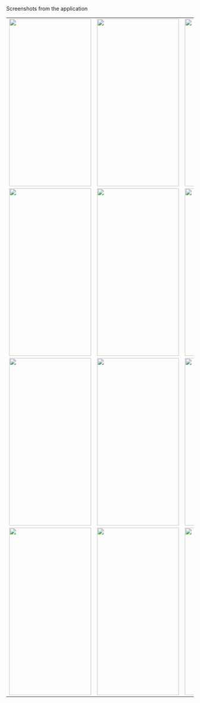 Screenshots from the application 
  
<table>
  <tr>
    <td><img src="https://user-images.githubusercontent.com/76439620/126821972-21817680-0feb-4a6f-81b5-1878a84a0935.jpg" width=220 height=450></td>
    <td><img src="https://user-images.githubusercontent.com/76439620/126822108-6d4271fb-c5df-47ee-b63f-19263224d2ff.jpg" width=220 height=450></td>
    <td><img src="https://user-images.githubusercontent.com/76439620/126823199-1bd03d33-bca0-454e-8d80-2015a9674250.jpg" width=220 height=450></td>
    <td><img src="https://user-images.githubusercontent.com/76439620/126823321-fe5264ee-f22d-402e-9c89-80c4026fc194.jpg" width=220 height=450></td>
  </tr>
  
  <tr>
    <td><img src="https://user-images.githubusercontent.com/76439620/126823460-3842e0ad-b2c1-4cb8-9514-efdf3fe60be1.jpg" width=220 height=450></td>
    <td><img src="https://user-images.githubusercontent.com/76439620/126823534-12760ae9-d2fd-4fdf-aacb-1f92aa931f60.jpg" width=220 height=450></td>
    <td><img src="https://user-images.githubusercontent.com/76439620/126823557-75cecc61-5888-4972-b9e5-62a488597681.jpg" width=220 height=450></td>
    <td><img src="https://user-images.githubusercontent.com/76439620/126823572-371404d9-6581-475e-a1c2-9bcbd5fa1c87.jpg" width=220 height=450></td>
  </tr>
  
  <tr>
    <td><img src="https://user-images.githubusercontent.com/76439620/126823591-468b892f-e794-4be5-8bc6-f98918d675e7.jpg" width=220 height=450></td>
    <td><img src="https://user-images.githubusercontent.com/76439620/126823612-2087266e-8279-4a70-a463-2c95c67dcb72.jpg" width=220 height=450></td>
    <td><img src="https://user-images.githubusercontent.com/76439620/126823645-6543ccef-56dc-423b-92c1-d94e02c0bf72.jpg" width=220 height=450></td>
    <td><img src="https://user-images.githubusercontent.com/76439620/126823691-b32c66b7-d7a6-4a01-b0ed-d431b8351e8a.jpg" width=220 height=450></td>
  </tr>
  
  <tr>
    <td><img src="https://user-images.githubusercontent.com/76439620/126823704-1e5797fd-f621-4b9a-9916-ee4a8f99abe2.jpg" width=220 height=450></td>
    <td><img src="https://user-images.githubusercontent.com/76439620/126823721-182bd813-1f90-4874-9e85-a5ba00390eb4.jpg" width=220 height=450></td>
    <td><img src="https://user-images.githubusercontent.com/76439620/126823749-2f94a492-9fa7-4638-a152-ba464606925e.jpg" width=220 height=450></td>
    <td><img src="https://user-images.githubusercontent.com/76439620/126823776-f3e4c658-9175-4f12-ad09-1fac99f40fa1.jpg" width=220 height=450></td>
  </tr>
 </table>
